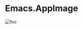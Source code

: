# Emacs.AppImage

![foo](https://github.com/nx-appbuild-hub/Emacs.AppImage//actions/workflows/makefile.yml/badge.svg)
